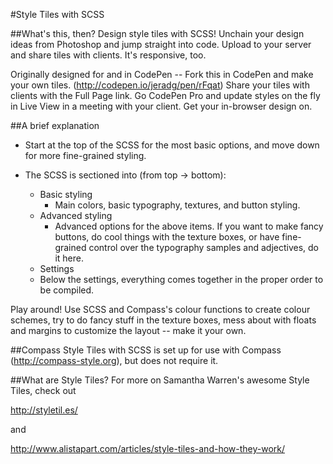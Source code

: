 #Style Tiles with SCSS

##What's this, then?
Design style tiles with SCSS! Unchain your design ideas from Photoshop and jump straight into code. Upload to your server and share tiles with clients. It's responsive, too. 

Originally designed for and in CodePen -- Fork this in CodePen and make your own tiles. (http://codepen.io/jeradg/pen/rFqat) Share your tiles with clients with the Full Page link. Go 
CodePen Pro and update styles on the fly in Live View in a meeting with your client. Get your in-browser design on.

##A brief explanation
- Start at the top of the SCSS for the most basic options, and move down for more fine-grained styling.

- The SCSS is sectioned into (from top -> bottom):
  - Basic styling
    - Main colors, basic typography, textures, and button styling.
  - Advanced styling
    - Advanced options for the above items. If you want to make fancy buttons, do cool things with the texture boxes, or have fine-grained control over the typography samples and adjectives, do it here.
  - Settings
  - Below the settings, everything comes together in the proper order to be compiled.

Play around! Use SCSS and Compass's colour functions to create colour schemes, try to do fancy stuff in the texture boxes, mess about with floats and margins to customize the layout -- make it your own.

##Compass
Style Tiles with SCSS is set up for use with Compass (http://compass-style.org), but does not require it.

##What are Style Tiles?
For more on Samantha Warren's awesome Style Tiles, check out

http://styletil.es/

and

http://www.alistapart.com/articles/style-tiles-and-how-they-work/
